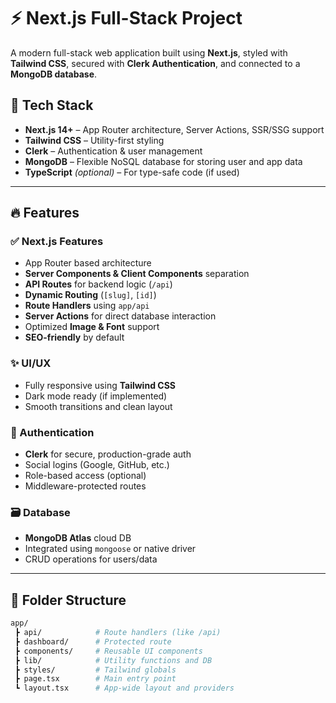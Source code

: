 # ⚡ Next.js Full-Stack Project

A modern full-stack web application built using **Next.js**, styled with **Tailwind CSS**, secured with **Clerk Authentication**, and connected to a **MongoDB database**.

## 🚀 Tech Stack

- **Next.js 14+** – App Router architecture, Server Actions, SSR/SSG support
- **Tailwind CSS** – Utility-first styling
- **Clerk** – Authentication & user management
- **MongoDB** – Flexible NoSQL database for storing user and app data
- **TypeScript** *(optional)* – For type-safe code (if used)

---

## 🔥 Features

### ✅ Next.js Features
- App Router based architecture
- **Server Components & Client Components** separation
- **API Routes** for backend logic (`/api`)
- **Dynamic Routing** (`[slug]`, `[id]`)
- **Route Handlers** using `app/api`
- **Server Actions** for direct database interaction
- Optimized **Image & Font** support
- **SEO-friendly** by default

### ✨ UI/UX
- Fully responsive using **Tailwind CSS**
- Dark mode ready (if implemented)
- Smooth transitions and clean layout

### 🔐 Authentication
- **Clerk** for secure, production-grade auth
- Social logins (Google, GitHub, etc.)
- Role-based access (optional)
- Middleware-protected routes

### 🗃️ Database
- **MongoDB Atlas** cloud DB
- Integrated using `mongoose` or native driver
- CRUD operations for users/data

---

## 📁 Folder Structure

```bash
app/
 ┣ api/            # Route handlers (like /api)
 ┣ dashboard/      # Protected route
 ┣ components/     # Reusable UI components
 ┣ lib/            # Utility functions and DB
 ┣ styles/         # Tailwind globals
 ┣ page.tsx        # Main entry point
 ┗ layout.tsx      # App-wide layout and providers
